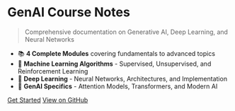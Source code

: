 # GenAI Course Notes

> Comprehensive documentation on Generative AI, Deep Learning, and Neural Networks

- 📚 **4 Complete Modules** covering fundamentals to advanced topics
- 🧠 **Machine Learning Algorithms** - Supervised, Unsupervised, and Reinforcement Learning
- 🔬 **Deep Learning** - Neural Networks, Architectures, and Implementation
- 🚀 **GenAI Specifics** - Attention Models, Transformers, and Modern AI

[Get Started](README.md)
[View on GitHub](#) 